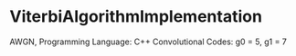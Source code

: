 # ViterbiAlgorithmImplementation
AWGN, Programming Language: C++
Convolutional Codes: g0 = 5, g1 = 7
